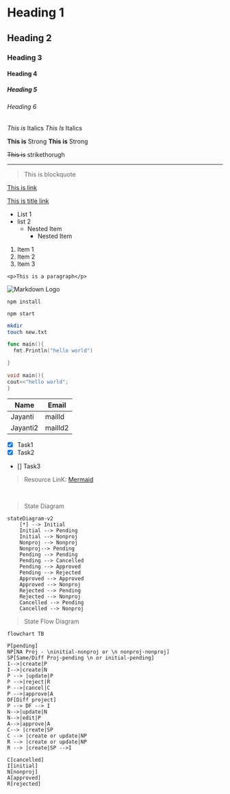 <!-- Heading -->

# Heading 1

## Heading 2

### Heading 3

#### Heading 4

##### Heading 5

###### Heading 6

<!-- Italics -->

*This is* Italics
_This Is_ Italics

<!-- Strong -->

**This is** Strong
__This is__ Strong

<!-- Strikethorugh -->

~~This is~~ strikethorugh

<!-- Horizontal Rule -->

---

<!-- Blockquote -->

> This is blockquote

<!-- Links -->

[This is link](http://goolge.com)

[This is title link](http://goolge.com "this is title")

<!-- UList -->

* List 1
* list 2
  * Nested Item
    * Nested Item

<!-- OList -->

1. Item 1
2. Item 2
3. Item 3

<!-- Inline Codes -->

`<p>This is a paragraph</p>`

<!-- Images -->

![Markdown Logo](https://markdown-here.com/img/icon256.png)

<!-- Github Markdown -->

```
npm install

npm start

```

```bash
mkdir 
touch new.txt
```

```go
func main(){
  fmt.Println("hello world")

}
```

```C++
void main(){
cout<<"hello world";
}
```

<!-- Table -->

| Name     | Email   |
| -------- | ------- |
| Jayanti  | mailId  |
| Jayanti2 | mailId2 |

<!-- Task Lists -->

* [X] Task1
* [X] Task2

* [] Task3

>Resource LinK: [Mermaid](https://mermaid.js.org/syntax/stateDiagram.html)
<br>

>State Diagram
```mermaid
stateDiagram-v2
    [*] --> Initial
    Initial --> Pending
    Initial --> Nonproj
    Nonproj --> Nonproj
    Nonproj--> Pending
    Pending --> Pending
    Pending --> Cancelled
    Pending --> Approved
    Pending --> Rejected
    Approved --> Approved
    Approved --> Nonproj
    Rejected --> Pending
    Rejected --> Nonproj
    Cancelled --> Pending
    Cancelled --> Nonproj
```
> State Flow Diagram 
```mermaid
flowchart TB

P[pending]
NP[NA Proj - \ninitial-nonproj or \n nonproj-nonproj]
SP[Same/Diff Proj-pending \n or initial-pending]
I-->|create|P
I-->|create|N
P --> |update|P
P -->|reject|R
P -->|cancel|C
P -->|approve|A
DF[Diff project]
P --> DF --> I
N-->|update|N
N-->|edit|P
A-->|approve|A
C--> |create|SP
C --> |create or update|NP
R --> |create or update|NP
R --> |create|SP -->I

C[cancelled]
I[initial]
N[nonproj]
A[approved]
R[rejected] 


